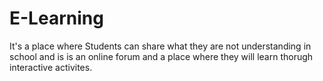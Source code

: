 # E-Learning
It's a place where Students can share what they are not understanding in school and is is an online forum and a place where they will learn thorugh interactive activites.
